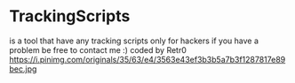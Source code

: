 # TrackingScripts
is a tool that have any tracking scripts 
only for hackers
if you have a problem be free to contact me :)
coded by Retr0
https://i.pinimg.com/originals/35/63/e4/3563e43ef3b3b5a7b3f1287817e89bec.jpg
